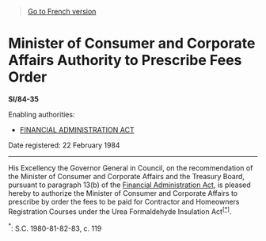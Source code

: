 > [Go to French version](/fr/Règlements/Textes%20réglementaires/84/35.md)

# Minister of Consumer and Corporate Affairs Authority to Prescribe Fees Order

**SI/84-35**

Enabling authorities: 
- [FINANCIAL ADMINISTRATION ACT](/en/Acts/Revised%20Statutes%20of%20Canada/F/F-11.md)

Date registered: 22 February 1984

----------

His Excellency the Governor General in Council, on the recommendation of the Minister of Consumer and Corporate Affairs and the Treasury Board, pursuant to paragraph 13(b) of the [Financial Administration Act](/en/Acts/Revised%20Statutes%20of%20Canada/F/F-11.md), is pleased hereby to authorize the Minister of Consumer and Corporate Affairs to prescribe by order the fees to be paid for Contractor and Homeowners Registration Courses under the Urea Formaldehyde Insulation Act<sup><a href='#footnote1star_e'>[*]</a></sup>.

<a name='footnote1star_e'><sup>*</sup></a>: S.C. 1980-81-82-83, c. 119<br />



